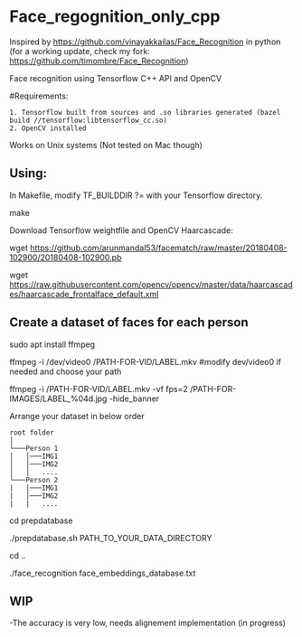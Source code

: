# Face_regognition_only_cpp

Inspired by https://github.com/vinayakkailas/Face_Recognition in python
(for a working update, check my fork: https://github.com/timombre/Face_Recognition)

Face recognition using Tensorflow C++ API and OpenCV

#Requirements:

	1. Tensorflow built from sources and .so libraries generated (bazel build //tensorflow:libtensorflow_cc.so)
	2. OpenCV installed

Works on Unix systems (Not tested on Mac though)

## Using:

In Makefile, modify TF_BUILDDIR ?= with your Tensorflow directory.

make

Download Tensorflow weightfile and OpenCV Haarcascade:

wget https://github.com/arunmandal53/facematch/raw/master/20180408-102900/20180408-102900.pb

wget https://raw.githubusercontent.com/opencv/opencv/master/data/haarcascades/haarcascade_frontalface_default.xml



## Create a dataset of faces for each person 

sudo apt install ffmpeg 

ffmpeg -i /dev/video0 /PATH-FOR-VID/LABEL.mkv #modify dev/video0 if needed and choose your path

ffmpeg -i /PATH-FOR-VID/LABEL.mkv -vf fps=2 /PATH-FOR-IMAGES/LABEL_%04d.jpg -hide_banner

Arrange your dataset in below order

```
root folder  
│
└───Person 1
│   │───IMG1
│   │───IMG2
│   │   ....
└───Person 2
|   │───IMG1
|   │───IMG2
|   |   ....
```

cd prepdatabase

./prepdatabase.sh PATH_TO_YOUR_DATA_DIRECTORY

cd ..

./face_recognition face_embeddings_database.txt


## WIP

-The accuracy is very low, needs alignement implementation (in progress)



